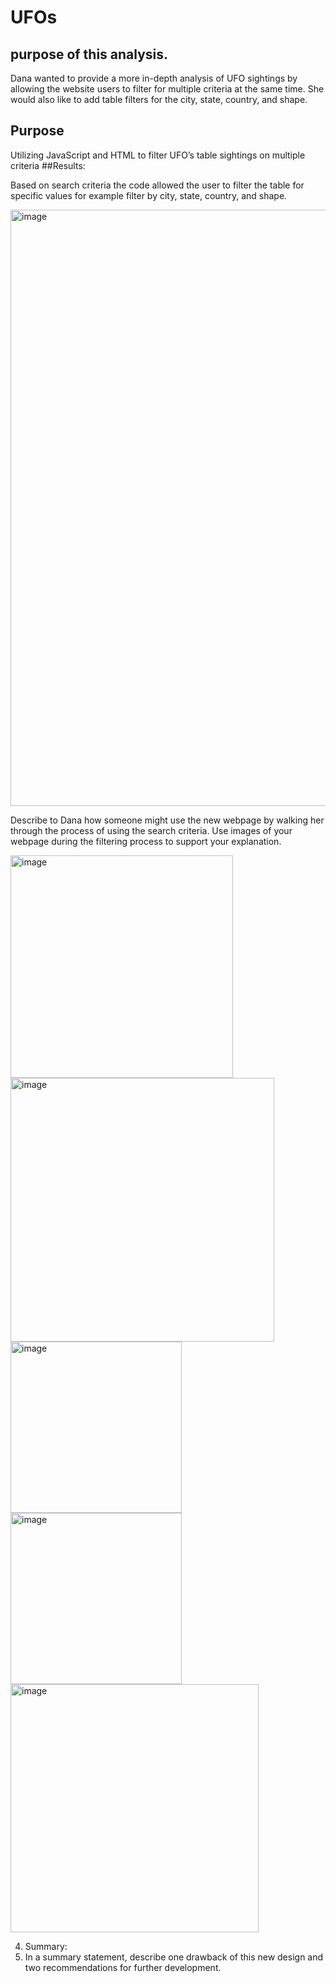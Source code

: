 # UFOs
## purpose of this analysis.
Dana wanted to provide a more in-depth analysis of UFO sightings by allowing the website users to filter for multiple criteria at the same time. She would also like to add table filters for the city, state, country, and shape.
## Purpose

Utilizing JavaScript and HTML to filter UFO’s table sightings on multiple criteria
##Results: 

Based on search criteria the code allowed the user to filter the table for specific values for example filter by city, state, country, and shape.

<img width="954" alt="image" src="https://user-images.githubusercontent.com/115379848/222938168-7bac4632-b16e-4581-8752-05033160bfc7.png">

Describe to Dana how someone might use the new webpage by walking her through the process of using the search criteria. Use images of your webpage during the filtering process to support your explanation.

<img width="356" alt="image" src="https://user-images.githubusercontent.com/115379848/222938300-272cba64-fa54-4b3f-bd59-10b07f6626f4.png">

<img width="422" alt="image" src="https://user-images.githubusercontent.com/115379848/222938341-10982ad6-5bb0-47b9-a351-96013c25377a.png">

<img width="274" alt="image" src="https://user-images.githubusercontent.com/115379848/222938445-e359c372-927a-46ce-88a0-ad965bb37c51.png">

<img width="274" alt="image" src="https://user-images.githubusercontent.com/115379848/222938493-455cacfc-e2e0-47d1-bf41-a0adbc599e3a.png">

<img width="397" alt="image" src="https://user-images.githubusercontent.com/115379848/222938531-8575348e-7343-4273-a148-a26ae55d4158.png">


4.	Summary: 
5.	In a summary statement, describe one drawback of this new design and two recommendations for further development.

